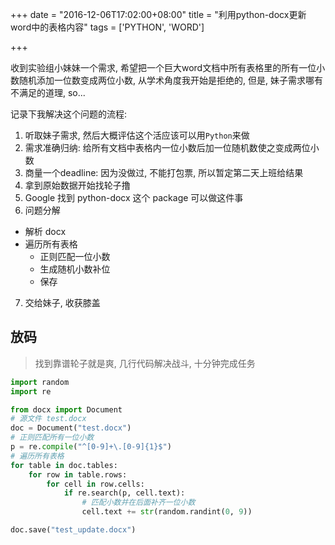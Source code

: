 +++
date = "2016-12-06T17:02:00+08:00"
title = "利用python-docx更新word中的表格内容"
tags = ['PYTHON', 'WORD']

+++

收到实验组小妹妹一个需求, 希望把一个巨大word文档中所有表格里的所有一位小数随机添加一位数变成两位小数, 从学术角度我开始是拒绝的, 但是, 妹子需求哪有不满足的道理, so...

记录下我解决这个问题的流程:
1. 听取妹子需求, 然后大概评估这个活应该可以用`Python`来做
2. 需求准确归纳: 给所有文档中表格内一位小数后加一位随机数使之变成两位小数
3. 商量一个deadline: 因为没做过, 不能打包票, 所以暂定第二天上班给结果
4. 拿到原始数据开始找轮子撸
5. Google 找到 python-docx 这个 package 可以做这件事
6. 问题分解
- 解析 docx
- 遍历所有表格
    - 正则匹配一位小数
    - 生成随机小数补位
    - 保存
7. 交给妹子, 收获膝盖

## 放码

> 找到靠谱轮子就是爽, 几行代码解决战斗, 十分钟完成任务
```python
import random
import re

from docx import Document
# 源文件 test.docx
doc = Document("test.docx")
# 正则匹配所有一位小数
p = re.compile("^[0-9]+\.[0-9]{1}$")
# 遍历所有表格
for table in doc.tables:
    for row in table.rows:
        for cell in row.cells:
            if re.search(p, cell.text):
                # 匹配小数并在后面补齐一位小数
                cell.text += str(random.randint(0, 9))

doc.save("test_update.docx")
```
